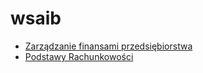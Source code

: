 # wsaib

- [Zarządzanie finansami przedsiębiorstwa](zarzadzanie-finansami-przedsiebiorstwa)
- [Podstawy Rachunkowości](podstawy-rachunkowosci)
